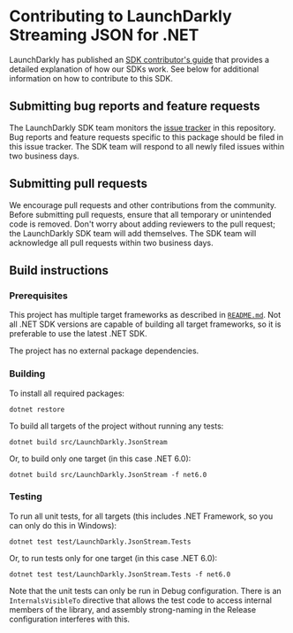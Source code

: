 # Contributing to LaunchDarkly Streaming JSON for .NET

LaunchDarkly has published an [SDK contributor's guide](https://docs.launchdarkly.com/docs/sdk-contributors-guide) that provides a detailed explanation of how our SDKs work. See below for additional information on how to contribute to this SDK.

## Submitting bug reports and feature requests

The LaunchDarkly SDK team monitors the [issue tracker](https://github.com/launchdarkly/dotnet-jsonstream/issues) in this repository. Bug reports and feature requests specific to this package should be filed in this issue tracker. The SDK team will respond to all newly filed issues within two business days.
 
## Submitting pull requests
 
We encourage pull requests and other contributions from the community. Before submitting pull requests, ensure that all temporary or unintended code is removed. Don't worry about adding reviewers to the pull request; the LaunchDarkly SDK team will add themselves. The SDK team will acknowledge all pull requests within two business days.
 
## Build instructions
 
### Prerequisites

This project has multiple target frameworks as described in [`README.md`](./README.md). Not all .NET SDK versions are capable of building all target frameworks, so it is preferable to use the latest .NET SDK.

The project has no external package dependencies.
 
### Building
 
To install all required packages:

```
dotnet restore
```

To build all targets of the project without running any tests:

```
dotnet build src/LaunchDarkly.JsonStream
```

Or, to build only one target (in this case .NET 6.0):

```
dotnet build src/LaunchDarkly.JsonStream -f net6.0
```
 
### Testing
 
To run all unit tests, for all targets (this includes .NET Framework, so you can only do this in Windows):

```
dotnet test test/LaunchDarkly.JsonStream.Tests
```

Or, to run tests only for one target (in this case .NET 6.0):

```
dotnet test test/LaunchDarkly.JsonStream.Tests -f net6.0
```

Note that the unit tests can only be run in Debug configuration. There is an `InternalsVisibleTo` directive that allows the test code to access internal members of the library, and assembly strong-naming in the Release configuration interferes with this.
